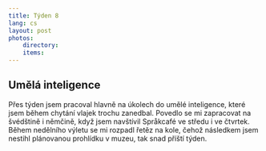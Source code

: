 ```yaml
---
title: Týden 8
lang: cs
layout: post
photos:
    directory: 
    items:
---
```


## Umělá inteligence

Přes týden jsem pracoval hlavně na úkolech do umělé inteligence, které jsem během chytání vlajek trochu zanedbal. Povedlo se mi zapracovat na švédštině i němčině, když jsem navštívil Språkcafé ve středu i ve čtvrtek. Během nedělního výletu se mi rozpadl řetěz na kole, čehož následkem jsem nestihl plánovanou prohlídku v muzeu, tak snad příští týden.
